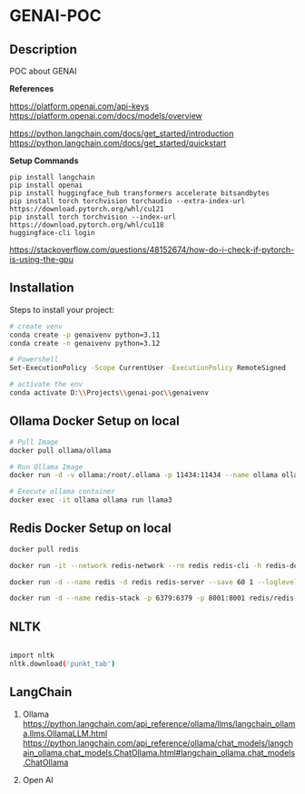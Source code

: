 # GENAI-POC

## Description
POC about GENAI

**References**

https://platform.openai.com/api-keys
https://platform.openai.com/docs/models/overview

https://python.langchain.com/docs/get_started/introduction
https://python.langchain.com/docs/get_started/quickstart


**Setup Commands**
```commandline
pip install langchain
pip install openai
pip install huggingface_hub transformers accelerate bitsandbytes
pip install torch torchvision torchaudio --extra-index-url https://download.pytorch.org/whl/cu121
pip install torch torchvision --index-url https://download.pytorch.org/whl/cu118
huggingface-cli login
```

https://stackoverflow.com/questions/48152674/how-do-i-check-if-pytorch-is-using-the-gpu



## Installation
Steps to install your project:
```sh
# create venv
conda create -p genaivenv python=3.11
conda create -n genaivenv python=3.12

# Powershell
Set-ExecutionPolicy -Scope CurrentUser -ExecutionPolicy RemoteSigned

# activate the env
conda activate D:\\Projects\\genai-poc\\genaivenv

```

## Ollama Docker Setup on local
```sh
# Pull Image 
docker pull ollama/ollama

# Run Ollama Image
docker run -d -v ollama:/root/.ollama -p 11434:11434 --name ollama ollama/ollama

# Execute ollama container
docker exec -it ollama ollama run llama3
```

## Redis Docker Setup on local
```sh
docker pull redis

docker run -it --network redis-network --rm redis redis-cli -h redis-docker

docker run -d --name redis -d redis redis-server --save 60 1 --loglevel warning -p 6379:6379 redis --bind 0.0.0.0

docker run -d --name redis-stack -p 6379:6379 -p 8001:8001 redis/redis-stack:latest


```

## NLTK
```sh

import nltk
nltk.download('punkt_tab')

```


## LangChain

1. Ollama
    https://python.langchain.com/api_reference/ollama/llms/langchain_ollama.llms.OllamaLLM.html
    https://python.langchain.com/api_reference/ollama/chat_models/langchain_ollama.chat_models.ChatOllama.html#langchain_ollama.chat_models.ChatOllama

2. Open AI